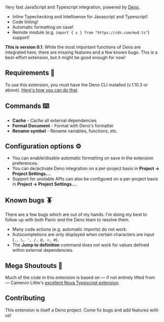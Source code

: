 Very fast JavaScript and Typescript integration, powered by [Deno](https://deno.land).

- Inline Typechecking and Intellisense for Javascript and Typescript!
- Code linting!
- Automatic formatting on save!
- Remote module (e.g. `import { x } from "https://cdn.com/mod.ts"`) support!

**This is version 0.1**. While the most important functions of Deno are integrated here, there are missing features and a few known bugs. This is a best-effort extension, but it might be good enough for now!

## Requirements 🎒

To use this extension, you must have the Deno CLI installed (v.1.10.3 or above). [Here's how you can do that](https://deno.land/#installation).

## Commands ⌨️

- **Cache** - Cache all external dependencies
- **Format Document** - Format with Deno's formatter
- **Rename symbol** - Rename variables, functions, etc.

## Configuration options ⚙️

- You can enable/disable automatic formatting on save in the extension preferences.
- You can de/activate Deno integration on a per-project basis in **Project → Project Settings...**.
- Support for unstable APIs can also be configured on a per-project basis in **Project → Project Settings...**.

## Known bugs 🪳

There are a few bugs which are out of my hands. I'm doing my best to follow up with both Panic and the Deno team to resolve them.

- Many code actions (e.g. automatic imports) do not work.
- Autocompletions are only displayed when certain characters are input (`., \, ', /, @, <, #`).
- The **Jump to definition** command does not work for values defined within external dependencies.

## Mega Shoutouts 📣

Much of the code in this extension is based on — if not entirely lifted from — Cameron Little's [excellent Nova Typescript extension](https://github.com/apexskier/nova-typescript).

## Contributing

This extension is itself a Deno project. Come fix bugs and add features with us!
